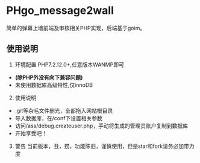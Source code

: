 # PHgo_message2wall
简单的弹幕上墙前端及审核相关PHP实现，后端基于goim。

使用说明
--

 1. 环境配置
 PHP7.2.12.0+,任意版本WANMP即可
 - **(除PHP外没有向下兼容问题)**
 - 未使用数据库高级特性,仅innoDB
 2. 使用说明
 - .git等杂毛文件删光，全部拖入网站根目录
 - 导入数据库，在/conf下设置相关参数
 - 访问/ass/debug.createuser.php，手动将生成的管理员账户复制到数据库
 - 开始享受吧！
 3. 警告
 当前版本，丑，捞，功能陈旧，谨慎使用，但是star和fork请务必加带力度